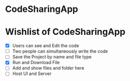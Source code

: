 # CodeSharingApp

# Wishlist of CodeSharingApp

- [x] Users can see and Edit the code
- [ ] Two people can simultaneously write the code
- [ ] Save the Project by name and file type
- [x] Run and Download File
- [ ] Add and show files and folder here
- [ ] Host UI and Server
